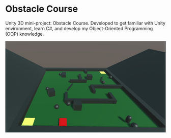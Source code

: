 # Obstacle Course
Unity 3D mini-project: Obstacle Course. Developed to get familiar with Unity environment, learn C#, and develop my Object-Oriented Programming (OOP) knowledge. <br/>

![image](obstacle_course.jpg)


